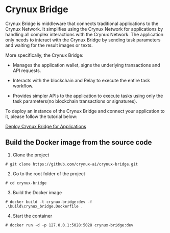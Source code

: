 # Crynux Bridge

Crynux Bridge is middleware that connects traditional applications to the Crynux Network. It simplifies using the Crynux Network for applications by handling all complex interactions with the Crynux Network. The application only needs to interact with the Crynux Bridge by sending task parameters and waiting for the result images or texts.

More specifically, the Crynux Bridge:

* Manages the application wallet, signs the underlying transactions and API requests.

* Interacts with the blockchain and Relay to execute the entire task workflow.

* Provides simpler APIs to the application to execute tasks using only the task parameters(no blockchain transactions or signatures).

To deploy an instance of the Crynux Bridge and connect your application to it, please follow the tutorial below:

[Deploy Crynux Bridge for Applications](https://docs.crynux.ai/application-development/crynux-bridge)

## Build the Docker image from the source code

1. Clone the project

```shell
# git clone https://github.com/crynux-ai/crynux-bridge.git
```

2. Go to the root folder of the project

```shell
# cd crynux-bridge
```

3. Build the Docker image

```shell
# docker build -t crynux-bridge:dev -f .\build\crynux_bridge.Dockerfile . 
```

4. Start the container

```shell
# docker run -d -p 127.0.0.1:5028:5028 crynux-bridge:dev
```
